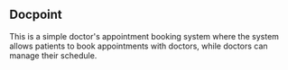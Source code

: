 ## Docpoint
This is a simple doctor's appointment booking system where the system allows patients to book appointments with doctors, while doctors can manage their schedule.

